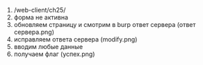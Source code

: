 1. /web-client/ch25/
2.  форма не активна
3. обновляем страницу и смотрим в burp ответ сервера (ответ сервера.png)
4. исправляем ответа сервера (modify.png)
5. вводим любые данные
6. получаем флаг (успех.png)
